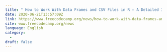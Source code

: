 ```yaml
---
title: " How to Work With Data Frames and CSV Files in R — A Detailed Introduction with Examples "
date: 2020-06-21T13:57:09Z
link: https://www.freecodecamp.org/news/how-to-work-with-data-frames-and-csv-files-in-r/?utm_medium=RSS&utm_source=news.12bit.vn
site: www.freecodecamp.org/news
language: English
category:
  -   
draft: false
---
```


